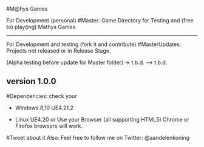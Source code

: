 #M@hys Games

For Development (personal)
#Master:
Game Directory for Testing and (free to) play(ing) Mathys Games

--------
For Development and testing
(fork it and contribute)
#MasterUpdates:
Projects not released or in Release Stage.

(Alpha testing before update for Master folder)
  -> t.b.d.
  --> t.b.d.

  <game version> version 1.0.0
--------

#Dependencies:
check your <OS>
  - Windows 8,10
    <engine version> UE4.21.2

  - Linux
    <engine version> UE4.20
    or
Use your Browser
(all supporting HTML5) Chrome or Firefox browsers will work.

#Tweet about it
Also:
Feel free to follow me on Twitter: @aandelenkoning
